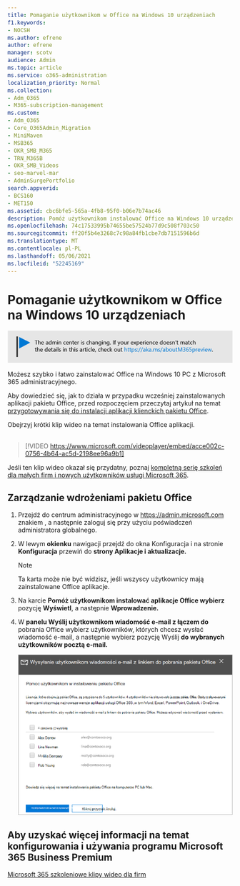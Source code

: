 ```yaml
---
title: Pomaganie użytkownikom w Office na Windows 10 urządzeniach
f1.keywords:
- NOCSH
ms.author: efrene
author: efrene
manager: scotv
audience: Admin
ms.topic: article
ms.service: o365-administration
localization_priority: Normal
ms.collection:
- Adm_O365
- M365-subscription-management
ms.custom:
- Adm_O365
- Core_O365Admin_Migration
- MiniMaven
- MSB365
- OKR_SMB_M365
- TRN_M365B
- OKR_SMB_Videos
- seo-marvel-mar
- AdminSurgePortfolio
search.appverid:
- BCS160
- MET150
ms.assetid: cbc6bfe5-565a-4fb8-95f0-b06e7b74ac46
description: Pomóż użytkownikom instalować Office na Windows 10 urządzeniach i łatwo instalować aplikacje Office na Windows 10 PC z centrum Microsoft 365 administracyjnego.
ms.openlocfilehash: 74c17533995b74655be57524b77d9c508f703c50
ms.sourcegitcommit: ff20f5b4e3268c7c98a84fb1cbe7db7151596b6d
ms.translationtype: MT
ms.contentlocale: pl-PL
ms.lasthandoff: 05/06/2021
ms.locfileid: "52245169"
---
```

# <a name="help-your-users-install-office-on-windows-10-devices"></a>Pomaganie użytkownikom w Office na Windows 10 urządzeniach

[![Etykieta informująca, że centrum administracyjne zmienia się, a więcej informacji na ten temat możesz znaleźć w witrynie aka.ms/aboutM365preview.](../media/m365admincenterchanging.png)](/office365/admin/microsoft-365-admin-center-preview)

Możesz szybko i łatwo zainstalować Office na Windows 10 PC z Microsoft 365 administracyjnego.
  
Aby dowiedzieć się, jak to działa w przypadku wcześniej zainstalowanych aplikacji pakietu Office, przed rozpoczęciem przeczytaj artykuł na temat [przygotowywania się do instalacji aplikacji klienckich pakietu Office](prepare-for-office-client-deployment.md).

Obejrzyj krótki klip wideo na temat instalowania Office aplikacji.<br><br>

> [!VIDEO https://www.microsoft.com/videoplayer/embed/acce002c-0756-4b64-ac5d-2198ee96a9b1] 

Jeśli ten klip wideo okazał się przydatny, poznaj [kompletną serię szkoleń dla małych firm i nowych użytkowników usługi Microsoft 365](../business-video/index.yml).

## <a name="manage-office-deployments"></a>Zarządzanie wdrożeniami pakietu Office

1. Przejdź do centrum administracyjnego w <a href="https://go.microsoft.com/fwlink/p/?linkid=2024339" target="_blank">https://admin.microsoft.com</a> znakiem , a następnie zaloguj się przy użyciu poświadczeń administratora globalnego. 

2. W lewym **okienku** nawigacji przejdź do okna Konfiguracja i na stronie **Konfiguracja** przewiń do **strony Aplikacje i aktualizacje.**
    > [!NOTE]
    > Ta karta może nie być widzisz, jeśli wszyscy użytkownicy mają zainstalowane Office aplikacje.
  
3. Na karcie **Pomóż użytkownikom instalować aplikacje Office wybierz** pozycję **Wyświetl**, a następnie **Wprowadzenie.**
    
4. W **panelu Wyślij użytkownikom wiadomość e-mail z łączem do** pobrania Office wybierz użytkowników, których chcesz wysłać wiadomość e-mail, a następnie wybierz pozycję Wyślij **do wybranych użytkowników pocztą e-mail.**

   ![Wybierz użytkowników, aby wysyłać wiadomości e-mail Office link pobierania.](../media/sendemailtousers.png)

## <a name="for-more-on-setting-up-and-using-microsoft-365-business-premium"></a>Aby uzyskać więcej informacji na temat konfigurowania i używania programu Microsoft 365 Business Premium

[Microsoft 365 szkoleniowe klipy wideo dla firm](../business-video/index.yml)